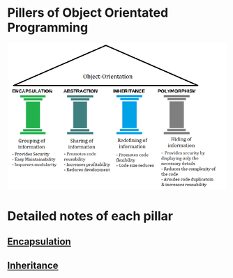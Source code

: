 # Pillers of Object Orientated Programming

<p>
    <img src="./image/pillersofoop.png">
</p>

# Detailed notes of each pillar

## [Encapsulation](./encapsulation/README.md)

## [Inheritance](./inheritance/README.md)


